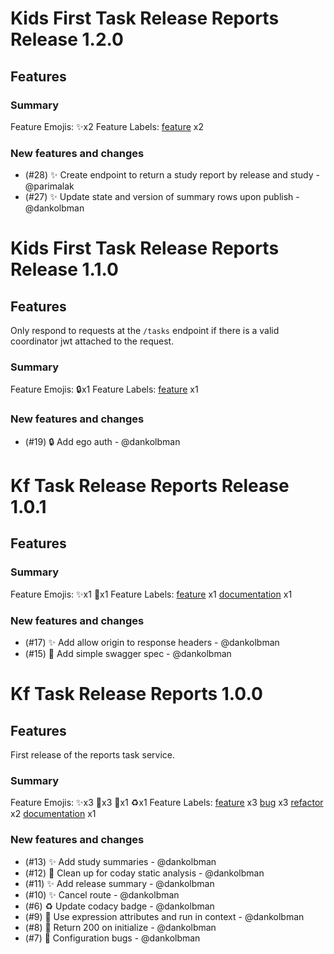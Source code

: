 # Kids First Task Release Reports Release 1.2.0

## Features

### Summary

Feature Emojis: ✨x2
Feature Labels: [feature](https://api.github.com/repos/kids-first/kf-task-release-reports/labels/feature) x2

### New features and changes

- (#28) ✨ Create endpoint to return a study report by release and study - @parimalak
- (#27) ✨ Update state and version of summary rows upon publish - @dankolbman


# Kids First Task Release Reports Release 1.1.0

## Features

Only respond to requests at the `/tasks` endpoint if there is a valid coordinator jwt attached to the request.

### Summary

Feature Emojis: 🔒x1
Feature Labels: [feature](https://api.github.com/repos/kids-first/kf-task-release-reports/labels/feature) x1

### New features and changes

- (#19) 🔒 Add ego auth - @dankolbman

# Kf Task Release Reports Release 1.0.1

## Features

### Summary

Feature Emojis: ✨x1 📝x1
Feature Labels: [feature](https://api.github.com/repos/kids-first/kf-task-release-reports/labels/feature) x1 [documentation](https://api.github.com/repos/kids-first/kf-task-release-reports/labels/documentation) x1

### New features and changes

- (#17) ✨ Add allow origin to response headers - @dankolbman
- (#15) 📝 Add simple swagger spec - @dankolbman

# Kf Task Release Reports 1.0.0

## Features

First release of the reports task service.

### Summary

Feature Emojis: ✨x3 🐛x3 🚨x1 ♻️x1
Feature Labels: [feature](https://api.github.com/repos/kids-first/kf-task-release-reports/labels/feature) x3 [bug](https://api.github.com/repos/kids-first/kf-task-release-reports/labels/bug) x3 [refactor](https://api.github.com/repos/kids-first/kf-task-release-reports/labels/refactor) x2 [documentation](https://api.github.com/repos/kids-first/kf-task-release-reports/labels/documentation) x1

### New features and changes

- (#13) ✨ Add study summaries - @dankolbman
- (#12) 🚨 Clean up for coday static analysis - @dankolbman
- (#11) ✨ Add release summary - @dankolbman
- (#10) ✨ Cancel route - @dankolbman
- (#6) ♻️ Update codacy badge - @dankolbman
- (#9) 🐛 Use expression attributes and run in context - @dankolbman
- (#8) 🐛 Return 200 on initialize - @dankolbman
- (#7) 🐛 Configuration bugs - @dankolbman
